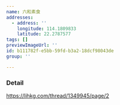 ```yaml
---
name: 六和素食
addresses:
  - address: ''
    longitude: 114.1809833
    latitude: 22.2787577
tags: []
previewImageUrl: ''
id: b111782f-e5bb-59fd-b3a2-18dcf98043de
group: ''

---
```

### Detail
https://lihkg.com/thread/1349945/page/2
